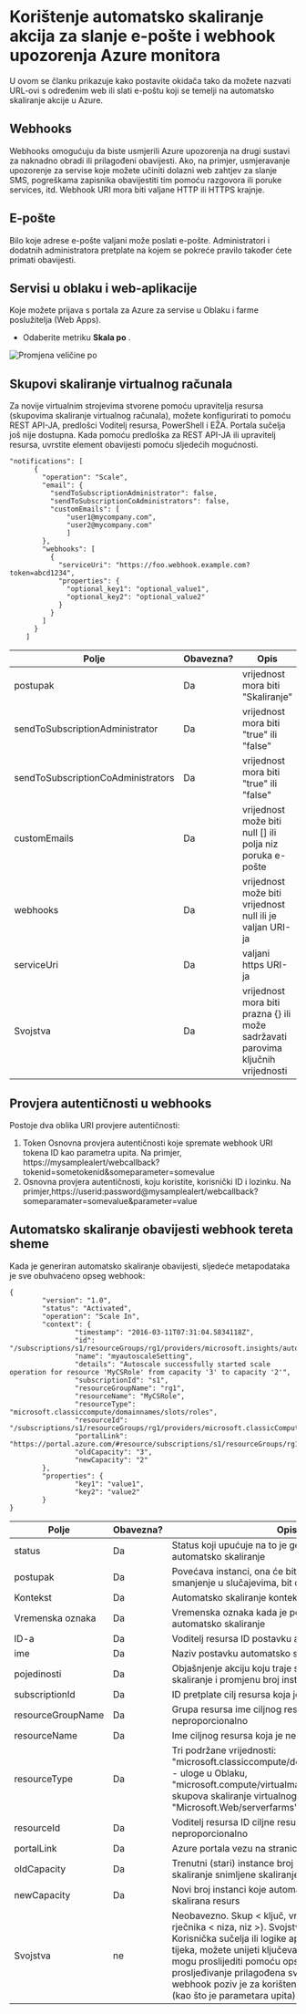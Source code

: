 <properties
    pageTitle="Automatsko skaliranje akcije koristite za slanje e-pošte i webhook upozorenja. | Microsoft Azure"
    description="Saznajte kako pomoću akcije automatsko skaliranje poziva URL-ovi web ili slanje obavijesti e-poštom u Azure Monitor. "
    authors="kamathashwin"
    manager="carolz"
    editor=""
    services="monitoring-and-diagnostics"
    documentationCenter="monitoring-and-diagnostics"/>

<tags
    ms.service="monitoring-and-diagnostics"
    ms.workload="na"
    ms.tgt_pltfrm="na"
    ms.devlang="na"
    ms.topic="article"
    ms.date="07/19/2016"
    ms.author="ashwink"/>

# <a name="use-autoscale-actions-to-send-email-and-webhook-alert-notifications-in-azure-monitor"></a>Korištenje automatsko skaliranje akcija za slanje e-pošte i webhook upozorenja Azure monitora

U ovom se članku prikazuje kako postavite okidača tako da možete nazvati URL-ovi s određenim web ili slati e-poštu koji se temelji na automatsko skaliranje akcije u Azure.  

## <a name="webhooks"></a>Webhooks
Webhooks omogućuju da biste usmjerili Azure upozorenja na drugi sustavi za naknadno obradi ili prilagođeni obavijesti. Ako, na primjer, usmjeravanje upozorenje za servise koje možete učiniti dolazni web zahtjev za slanje SMS, pogreškama zapisnika obavijestiti tim pomoću razgovora ili poruke services, itd. Webhook URI mora biti valjane HTTP ili HTTPS krajnje.

## <a name="email"></a>E-pošte
Bilo koje adrese e-pošte valjani može poslati e-pošte. Administratori i dodatnih administratora pretplate na kojem se pokreće pravilo također ćete primati obavijesti.


## <a name="cloud-services-and-web-apps"></a>Servisi u oblaku i web-aplikacije
Koje možete prijava s portala za Azure za servise u Oblaku i farme poslužitelja (Web Apps).

- Odaberite metriku **Skala po** .

![Promjena veličine po](./media/insights-autoscale-to-webhook-email/insights-autoscale-scale-by.png)

## <a name="virtual-machine-scale-sets"></a>Skupovi skaliranje virtualnog računala
Za novije virtualnim strojevima stvorene pomoću upravitelja resursa (skupovima skaliranje virtualnog računala), možete konfigurirati to pomoću REST API-JA, predlošci Voditelj resursa, PowerShell i EŽA. Portala sučelja još nije dostupna.
Kada pomoću predloška za REST API-JA ili upravitelj resursa, uvrstite element obavijesti pomoću sljedećih mogućnosti.

```
"notifications": [
      {
        "operation": "Scale",
        "email": {
          "sendToSubscriptionAdministrator": false,
          "sendToSubscriptionCoAdministrators": false,
          "customEmails": [
              "user1@mycompany.com",
              "user2@mycompany.com"
              ]
        },
        "webhooks": [
          {
            "serviceUri": "https://foo.webhook.example.com?token=abcd1234",
            "properties": {
              "optional_key1": "optional_value1",
              "optional_key2": "optional_value2"
            }
          }
        ]
      }
    ]
```
|Polje                              |Obavezna? |Opis|
|---                                |---        |---|
|postupak                          |Da        |vrijednost mora biti "Skaliranje"|
|sendToSubscriptionAdministrator    |Da        |vrijednost mora biti "true" ili "false"|
|sendToSubscriptionCoAdministrators |Da        |vrijednost mora biti "true" ili "false"|
|customEmails                       |Da        |vrijednost može biti null [] ili polja niz poruka e-pošte|
|webhooks                           |Da        |vrijednost može biti vrijednost null ili je valjan URI-ja|
|serviceUri                         |Da        |valjani https URI-ja|
|Svojstva                         |Da        |vrijednost mora biti prazna {} ili može sadržavati parovima ključnih vrijednosti|


## <a name="authentication-in-webhooks"></a>Provjera autentičnosti u webhooks
Postoje dva oblika URI provjere autentičnosti:

1. Token Osnovna provjera autentičnosti koje spremate webhook URI tokena ID kao parametra upita. Na primjer, https://mysamplealert/webcallback?tokenid=sometokenid&someparameter=somevalue
2. Osnovna provjera autentičnosti, koju koristite, korisnički ID i lozinku. Na primjer,https://userid:password@mysamplealert/webcallback?someparamater=somevalue&parameter=value

## <a name="autoscale-notification-webhook-payload-schema"></a>Automatsko skaliranje obavijesti webhook tereta sheme
Kada je generiran automatsko skaliranje obavijesti, sljedeće metapodataka je sve obuhvaćeno opseg webhook:

```
{
        "version": "1.0",
        "status": "Activated",
        "operation": "Scale In",
        "context": {
                "timestamp": "2016-03-11T07:31:04.5834118Z",
                "id": "/subscriptions/s1/resourceGroups/rg1/providers/microsoft.insights/autoscalesettings/myautoscaleSetting",
                "name": "myautoscaleSetting",
                "details": "Autoscale successfully started scale operation for resource 'MyCSRole' from capacity '3' to capacity '2'",
                "subscriptionId": "s1",
                "resourceGroupName": "rg1",
                "resourceName": "MyCSRole",
                "resourceType": "microsoft.classiccompute/domainnames/slots/roles",
                "resourceId": "/subscriptions/s1/resourceGroups/rg1/providers/microsoft.classicCompute/domainNames/myCloudService/slots/Production/roles/MyCSRole",
                "portalLink": "https://portal.azure.com/#resource/subscriptions/s1/resourceGroups/rg1/providers/microsoft.classicCompute/domainNames/myCloudService",
                "oldCapacity": "3",
                "newCapacity": "2"
        },
        "properties": {
                "key1": "value1",
                "key2": "value2"
        }
}
```


|Polje  |Obavezna?|    Opis|
|---|---|---|
|status |Da    |Status koji upućuje na to je generirana akciju automatsko skaliranje|
|postupak| Da |Povećava instanci, ona će biti "Skaliranje Out" i za smanjenje u slučajevima, bit će "Skaliranje u"|
|Kontekst|   Da |Automatsko skaliranje kontekstu akcija|
|Vremenska oznaka| Da |Vremenska oznaka kada je pokrenut akciju automatsko skaliranje|
|ID-a |Da|   Voditelj resursa ID postavku automatsko skaliranje|
|ime   |Da|   Naziv postavku automatsko skaliranje|
|pojedinosti|   Da |Objašnjenje akciju koju traje servis za automatsko skaliranje i promjenu broj instanci|
|subscriptionId|    Da |ID pretplate cilj resursa koja je neproporcionalno|
|resourceGroupName| Da|    Grupa resursa ime ciljnog resursa koja je neproporcionalno|
|resourceName   |Da|   Ime ciljnog resursa koja je neproporcionalno|
|resourceType   |Da|   Tri podržane vrijednosti: "microsoft.classiccompute/domainnames/slots/roles" - uloge u Oblaku, "microsoft.compute/virtualmachinescalesets" - skupova skaliranje virtualnog računala i "Microsoft.Web/serverfarms" - Web App|
|resourceId |Da|Voditelj resursa ID ciljne resursa koja je neproporcionalno|
|portalLink |Da    |Azure portala vezu na stranicu sažetak cilj resursa|
|oldCapacity|   Da |Trenutni (stari) instance broj kada automatsko skaliranje snimljene skaliranje akcija|
|newCapacity|   Da |Novi broj instanci koje automatsko skaliranje skalirana resurs|
|Svojstva|    ne| Neobavezno. Skup < ključ, vrijednost > parove (npr. rječnika < niza, niz >). Svojstva polja nije obavezno. Korisnička sučelja ili logike aplikacije koje se temelje tijeka, možete unijeti ključeva i vrijednosti koje se mogu proslijediti pomoću opseg. Drugi način za prosljeđivanje prilagođena svojstva natrag odlazni webhook poziv je za korištenje webhook URI-JA sam (kao što je parametara upita)|
